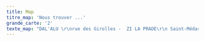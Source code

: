 ```yaml
---
title: Map
titre_map: 'Nous trouver ...'
grande_carte: '2'
texte_map: "DAL'ALU \r\nrue des Girolles -  ZI LA PRADE\r\n Saint-Médard-D'Eyrans\r\n  T.   05 56 67 40 40\r\nservice.conseil@dalalu.fr"
---
```


